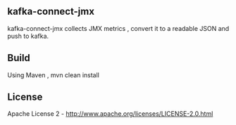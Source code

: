 kafka-connect-jmx
----------------

kafka-connect-jmx collects JMX metrics , convert it to a readable JSON and push to kafka.

Build
----------------

Using Maven , mvn clean install

License
----------------

Apache License 2 - http://www.apache.org/licenses/LICENSE-2.0.html